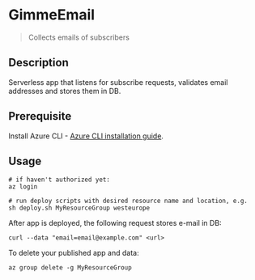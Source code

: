 # GimmeEmail

> Collects emails of subscribers

## Description

Serverless app that listens for subscribe requests, validates email addresses and stores them in DB.


## Prerequisite

Install Azure CLI - [Azure CLI installation guide](https://docs.microsoft.com/en-us/cli/azure/install-azure-cli).

## Usage

```
# if haven't authorized yet:
az login 

# run deploy scripts with desired resource name and location, e.g.
sh deploy.sh MyResourceGroup westeurope

```

After app is deployed, the following request stores e-mail in DB:

```
curl --data "email=email@example.com" <url>
```

To delete your published app and data:

```
az group delete -g MyResourceGroup
```
